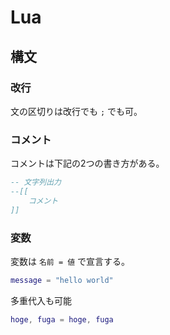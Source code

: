 # Lua

## 構文

### 改行
文の区切りは改行でも `;` でも可。

### コメント
コメントは下記の2つの書き方がある。

```lua
-- 文字列出力
--[[
    コメント
]]
```

### 変数
変数は `名前 = 値` で宣言する。

```lua
message = "hello world"
```

多重代入も可能
```lua
hoge, fuga = hoge, fuga
```